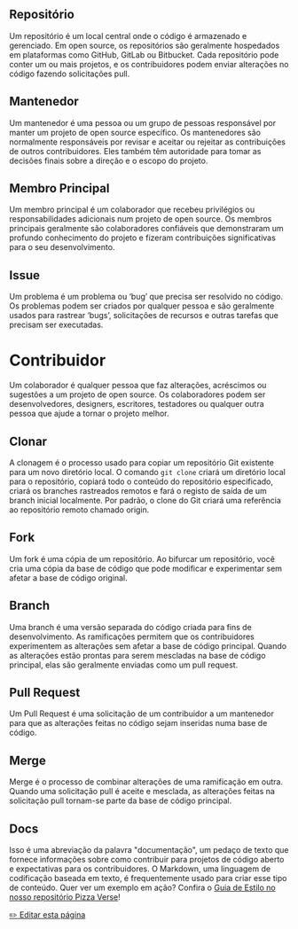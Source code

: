 ## Repositório

Um repositório é um local central onde o código é armazenado e gerenciado. Em open source, os repositórios são geralmente hospedados em plataformas como GitHub, GitLab ou Bitbucket. Cada repositório pode conter um ou mais projetos, e os contribuidores podem enviar alterações no código fazendo solicitações pull.

## Mantenedor

Um mantenedor é uma pessoa ou um grupo de pessoas responsável por manter um projeto de open source específico. Os mantenedores são normalmente responsáveis por revisar e aceitar ou rejeitar as contribuições de outros contribuidores. Eles também têm autoridade para tomar as decisões finais sobre a direção e o escopo do projeto.

## Membro Principal

Um membro principal é um colaborador que recebeu privilégios ou responsabilidades adicionais num projeto de open source. Os membros principais geralmente são colaboradores confiáveis que demonstraram um profundo conhecimento do projeto e fizeram contribuições significativas para o seu desenvolvimento.

## Issue

Um problema é um problema ou ‘bug’ que precisa ser resolvido no código. Os problemas podem ser criados por qualquer pessoa e são geralmente usados para rastrear ‘bugs’, solicitações de recursos e outras tarefas que precisam ser executadas.

# Contribuidor

Um colaborador é qualquer pessoa que faz alterações, acréscimos ou sugestões a um projeto de open source. Os colaboradores podem ser desenvolvedores, designers, escritores, testadores ou qualquer outra pessoa que ajude a tornar o projeto melhor.

## Clonar

A clonagem é o processo usado para copiar um repositório Git existente para um novo diretório local. O comando `git clone` criará um diretório local para o repositório, copiará todo o conteúdo do repositório especificado, criará os branches rastreados remotos e fará o registo de saída de um branch inicial localmente. Por padrão, o clone do Git criará uma referência ao repositório remoto chamado origin.

## Fork

Um fork é uma cópia de um repositório. Ao bifurcar um repositório, você cria uma cópia da base de código que pode modificar e experimentar sem afetar a base de código original.

## Branch

Uma branch é uma versão separada do código criada para fins de desenvolvimento. As ramificações permitem que os contribuidores experimentem as alterações sem afetar a base de código principal. Quando as alterações estão prontas para serem mescladas na base de código principal, elas são geralmente enviadas como um pull request.

## Pull Request

Um Pull Request é uma solicitação de um contribuidor a um mantenedor para que as alterações feitas no código sejam inseridas numa base de código.

## Merge

Merge é o processo de combinar alterações de uma ramificação em outra. Quando uma solicitação pull é aceite e mesclada, as alterações feitas na solicitação pull tornam-se parte da base de código principal.

## Docs

Isso é uma abreviação da palavra "documentação", um pedaço de texto que fornece informações sobre como contribuir para projetos de código aberto e expectativas para os contribuidores.
O Markdown, uma linguagem de codificação baseada em texto, é frequentemente usado para criar esse tipo de conteúdo.
Quer ver um exemplo em ação? Confira o [Guia de Estilo no nosso repositório Pizza Verse](https://github.com/open-sauced/pizza-verse/blob/main/style-guide.md)!

<a href="https://github.com/open-sauced/intro/edit/main/translations/pt-br/10-glossário.md">
✏️  Editar esta página
</a>